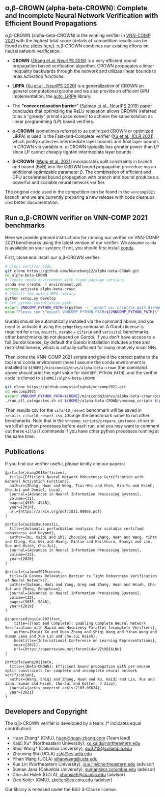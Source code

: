 α,β-CROWN (alpha-beta-CROWN): Complete and Incomplete Neural Network Verification with Efficient Bound Propagations
----------------------

α,β-CROWN (alpha-beta-CROWN) is the winning verifier in [VNN-COMP
2021](https://sites.google.com/view/vnn2021) with the highest total score
(details of competition results can be found
[in the slides here](https://docs.google.com/presentation/d/1oM3NqqU03EUqgQVc3bGK2ENgHa57u-W6Q63Vflkv000/edit#slide=id.ge4496ad360_14_21)).
α,β-CROWN combines our existing efforts on neural network verification:

* **CROWN** ([Zhang et al. NeurIPS 2018](https://arxiv.org/pdf/1811.00866.pdf)) is a very efficient bound propagation based verification algorithm. CROWN propagates a linear inequality backwards through the network and utilizes linear bounds to relax activation functions.

* **LiRPA** ([Xu et al., NeurIPS 2020](https://arxiv.org/pdf/2002.12920.pdf)) is a generalization of CROWN on general computational graphs and we also provide an efficient GPU implementation, the [auto\_LiRPA](https://github.com/KaidiXu/auto_LiRPA) library.

* The **"convex relaxation barrier"** ([Salman et al., NeurIPS 2019](https://arxiv.org/pdf/1902.08722)) paper concludes that optimizing the ReLU relaxation allows CROWN (referred to as a "greedy" primal space solver) to achieve the same solution as linear programming (LP) based verifiers.

* **α-CROWN** (sometimes referred to as optimized CROWN or optimized LiRPA) is used in the Fast-and-Complete verifier ([Xu et al., ICLR 2021](https://arxiv.org/pdf/2011.13824.pdf)), which jointly optimizes intermediate layer bounds and final layer bounds in CROWN via variable α. α-CROWN typically has greater power than LP since LP cannot cheaply tighten intermediate layer bounds.

* **β-CROWN** ([Wang et al. 2021](https://arxiv.org/pdf/2103.06624.pdf)) incorporates split constraints in branch and bound (BaB) into the CROWN bound propagation procedure via an additional optimizable parameter β. The combination of efficient and GPU accelerated bound propagation with branch and bound produces a powerful and scalable neural network verifier.

The original code used in the competition can be found in the `vnncomp2021` branch, and we are currently preparing a new release with code cleanups and better documentation.

Run α,β-CROWN verifier on VNN-COMP 2021 benchmarks
----------------------

Here we provide general instructions for running our verifier on VNN-COMP 2021
benchmarks using the latest version of our verifier.  We assume `conda` is
available on your system; if not, you should first install
[conda](https://docs.conda.io/en/latest/miniconda.html).

First, clone and install our α,β-CROWN verifier:

```bash
# Clone verifier code.
git clone https://github.com/huanzhang12/alpha-beta-CROWN.git
cd alpha-beta-CROWN
# Create conda environment with fixed package versions.
conda env create -f environment.yml
source activate alpha-beta-crown
# Install the auto_LiRPA library.
python setup.py develop
# Get python installation path.
export VNNCOMP_PYTHON_PATH=$(python -c 'import os; print(os.path.dirname(os.path.realpath("/proc/self/exe")))')
echo "Please run \"export VNNCOMP_PYTHON_PATH=${VNNCOMP_PYTHON_PATH}\" before you run vnncomp2021 scripts"
```

Gurobi should be automatically installed via the command above, and you need to
activate it using the `grbgetkey` command.  A Gurobi license is required for
`eran`, `mnistfc`, `marabou-cifar10` and `verivital` benchmarks; other
benchmarks do not depend on Gurobi. If you don't have access to a full Gurobi
license, by default the Gurobi installation includes a free and restricted
license, which is actually sufficient for many relatively small NNs.

Then clone the VNN-COMP 2021 scripts and give it the correct paths to the tool
and conda environment (here I assume the conda environment is installed to
`${HOME}/miniconda3/envs/alpha-beta-crown` (the command above should print
the right value for `VNNCOMP_PYTHON_PATH`), and the verifier code is cloned to
`${HOME}/alpha-beta-CROWN`:

```bash
git clone https://github.com/stanleybak/vnncomp2021.git
cd vnncomp2021
export VNNCOMP_PYTHON_PATH=${HOME}/miniconda3/envs/alpha-beta-crown/bin
./run_all_categories.sh v1 ${HOME}/alpha-beta-CROWN/vnncomp_scripts $(pwd) results_cifar10_resnet.csv cifar10_resnet 0
```

Then results csv for the `cifar10_resnet` benchmark will be saved in
`results_cifar10_resnet.csv`. Change the benchmark name to run other
benchmarks. Note that in the `vnncomp_scripts/prepare_instance.sh` script we
kill all python processes before each run, and you may want to comment out
these `killall` commands if you have other python processes running at the same
time.

## Publications

If you find our verifier useful, please kindly cite our papers:

```
@article{zhang2018efficient,
  title={Efficient Neural Network Robustness Certification with General Activation Functions},
  author={Zhang, Huan and Weng, Tsui-Wei and Chen, Pin-Yu and Hsieh, Cho-Jui and Daniel, Luca},
  journal={Advances in Neural Information Processing Systems},
  volume={31},
  pages={4939--4948},
  year={2018},
  url={https://arxiv.org/pdf/1811.00866.pdf}
}

@article{xu2020automatic,
  title={Automatic perturbation analysis for scalable certified robustness and beyond},
  author={Xu, Kaidi and Shi, Zhouxing and Zhang, Huan and Wang, Yihan and Chang, Kai-Wei and Huang, Minlie and Kailkhura, Bhavya and Lin, Xue and Hsieh, Cho-Jui},
  journal={Advances in Neural Information Processing Systems},
  volume={33},
  year={2020}
}

@article{salman2019convex,
  title={A Convex Relaxation Barrier to Tight Robustness Verification of Neural Networks},
  author={Salman, Hadi and Yang, Greg and Zhang, Huan and Hsieh, Cho-Jui and Zhang, Pengchuan},
  journal={Advances in Neural Information Processing Systems},
  volume={32},
  pages={9835--9846},
  year={2019}
}

@inproceedings{xu2021fast,
    title={{Fast and Complete}: Enabling Complete Neural Network Verification with Rapid and Massively Parallel Incomplete Verifiers},
    author={Kaidi Xu and Huan Zhang and Shiqi Wang and Yihan Wang and Suman Jana and Xue Lin and Cho-Jui Hsieh},
    booktitle={International Conference on Learning Representations},
    year={2021},
    url={https://openreview.net/forum?id=nVZtXBI6LNn}
}

@article{wang2021beta,
  title={{Beta-CROWN}: Efficient bound propagation with per-neuron split constraints for complete and incomplete neural network verification},
  author={Wang, Shiqi and Zhang, Huan and Xu, Kaidi and Lin, Xue and Jana, Suman and Hsieh, Cho-Jui and Kolter, J Zico},
  journal={arXiv preprint arXiv:2103.06624},
  year={2021}
}
```

## Developers and Copyright

The α,β-CROWN verifier is developed by a team:
(\* indicates equal contribution)

* Huan Zhang\* (CMU), huan@huan-zhang.com (Team lead)
* Kaidi Xu\* (Northeastern University), xu.kaid@northeastern.edu
* Shiqi Wang\* (Columbia University), sw3215@columbia.edu
* Zhouxing Shi (UCLA) zshi@cs.ucla.edu
* Yihan Wang (UCLA) yihanwang@ucla.edu
* Xue Lin (Northeastern University), xue.lin@northeastern.edu (advisor)
* Suman Jana (Columbia University), suman@cs.columbia.edu (advisor)
* Cho-Jui Hsieh (UCLA), chohsieh@cs.ucla.edu (advisor)
* Zico Kolter (CMU), zkolter@cs.cmu.edu (advisor)

Our library is released under the BSD 3-Clause license.

